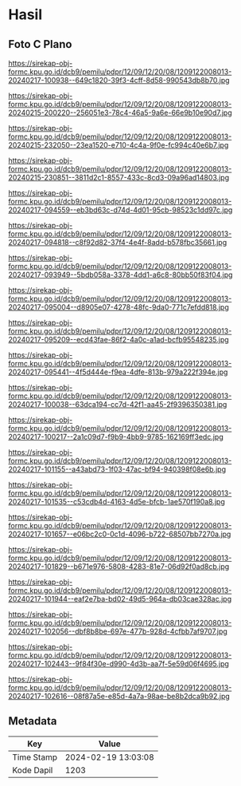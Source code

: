 # Hasil

## Foto C Plano

https://sirekap-obj-formc.kpu.go.id/dcb9/pemilu/pdpr/12/09/12/20/08/1209122008013-20240217-100938--649c1820-39f3-4cff-8d58-990543db8b70.jpg

https://sirekap-obj-formc.kpu.go.id/dcb9/pemilu/pdpr/12/09/12/20/08/1209122008013-20240215-200220--256051e3-78c4-46a5-9a6e-66e9b10e90d7.jpg

https://sirekap-obj-formc.kpu.go.id/dcb9/pemilu/pdpr/12/09/12/20/08/1209122008013-20240215-232050--23ea1520-e710-4c4a-9f0e-fc994c40e6b7.jpg

https://sirekap-obj-formc.kpu.go.id/dcb9/pemilu/pdpr/12/09/12/20/08/1209122008013-20240215-230851--3811d2c1-8557-433c-8cd3-09a96ad14803.jpg

https://sirekap-obj-formc.kpu.go.id/dcb9/pemilu/pdpr/12/09/12/20/08/1209122008013-20240217-094559--eb3bd63c-d74d-4d01-95cb-98523c1dd97c.jpg

https://sirekap-obj-formc.kpu.go.id/dcb9/pemilu/pdpr/12/09/12/20/08/1209122008013-20240217-094818--c8f92d82-37f4-4e4f-8add-b578fbc35661.jpg

https://sirekap-obj-formc.kpu.go.id/dcb9/pemilu/pdpr/12/09/12/20/08/1209122008013-20240217-093949--5bdb058a-3378-4dd1-a6c8-80bb50f83f04.jpg

https://sirekap-obj-formc.kpu.go.id/dcb9/pemilu/pdpr/12/09/12/20/08/1209122008013-20240217-095004--d8905e07-4278-48fc-9da0-771c7efdd818.jpg

https://sirekap-obj-formc.kpu.go.id/dcb9/pemilu/pdpr/12/09/12/20/08/1209122008013-20240217-095209--ecd43fae-86f2-4a0c-a1ad-bcfb95548235.jpg

https://sirekap-obj-formc.kpu.go.id/dcb9/pemilu/pdpr/12/09/12/20/08/1209122008013-20240217-095441--4f5d444e-f9ea-4dfe-813b-979a222f394e.jpg

https://sirekap-obj-formc.kpu.go.id/dcb9/pemilu/pdpr/12/09/12/20/08/1209122008013-20240217-100038--63dca194-cc7d-42f1-aa45-2f9396350381.jpg

https://sirekap-obj-formc.kpu.go.id/dcb9/pemilu/pdpr/12/09/12/20/08/1209122008013-20240217-100217--2a1c09d7-f9b9-4bb9-9785-162169ff3edc.jpg

https://sirekap-obj-formc.kpu.go.id/dcb9/pemilu/pdpr/12/09/12/20/08/1209122008013-20240217-101155--a43abd73-1f03-47ac-bf94-940398f08e6b.jpg

https://sirekap-obj-formc.kpu.go.id/dcb9/pemilu/pdpr/12/09/12/20/08/1209122008013-20240217-101535--c53cdb4d-4163-4d5e-bfcb-1ae570f190a8.jpg

https://sirekap-obj-formc.kpu.go.id/dcb9/pemilu/pdpr/12/09/12/20/08/1209122008013-20240217-101657--e06bc2c0-0c1d-4096-b722-68507bb7270a.jpg

https://sirekap-obj-formc.kpu.go.id/dcb9/pemilu/pdpr/12/09/12/20/08/1209122008013-20240217-101829--b671e976-5808-4283-81e7-06d92f0ad8cb.jpg

https://sirekap-obj-formc.kpu.go.id/dcb9/pemilu/pdpr/12/09/12/20/08/1209122008013-20240217-101944--eaf2e7ba-bd02-49d5-964a-db03cae328ac.jpg

https://sirekap-obj-formc.kpu.go.id/dcb9/pemilu/pdpr/12/09/12/20/08/1209122008013-20240217-102056--dbf8b8be-697e-477b-928d-4cfbb7af9707.jpg

https://sirekap-obj-formc.kpu.go.id/dcb9/pemilu/pdpr/12/09/12/20/08/1209122008013-20240217-102443--9f84f30e-d990-4d3b-aa7f-5e59d06f4695.jpg

https://sirekap-obj-formc.kpu.go.id/dcb9/pemilu/pdpr/12/09/12/20/08/1209122008013-20240217-102616--08f87a5e-e85d-4a7a-98ae-be8b2dca9b92.jpg


## Metadata

| Key        | Value               |
| ---------- | ------------------- |
| Time Stamp | 2024-02-19 13:03:08 |
| Kode Dapil | 1203                |



